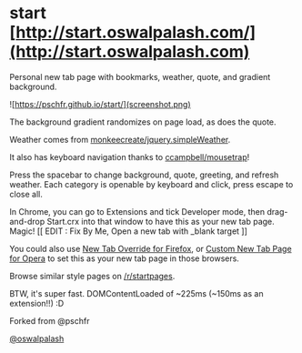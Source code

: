 # start [http://start.oswalpalash.com/](http://start.oswalpalash.com)
Personal new tab page with bookmarks, weather, quote, and gradient background.

![https://pschfr.github.io/start/](screenshot.png)

The background gradient randomizes on page load, as does the quote.

Weather comes from [monkeecreate/jquery.simpleWeather](https://github.com/monkeecreate/jquery.simpleWeather).

It also has keyboard navigation thanks to [ccampbell/mousetrap](https://github.com/ccampbell/mousetrap)!

Press the spacebar to change background, quote, greeting, and refresh weather. Each category is openable by keyboard and click, press escape to close all.

In Chrome, you can go to Extensions and tick Developer mode, then drag-and-drop Start.crx into that window to have this as your new tab page. Magic! [[ EDIT : Fix By Me, Open a new tab with _blank target ]]

You could also use [New Tab Override for Firefox](https://addons.mozilla.org/en-US/firefox/addon/new-tab-override/), or [Custom New Tab Page for Opera](https://addons.opera.com/en/extensions/details/custom-new-tab-page/) to set this as your new tab page in those browsers.

Browse similar style pages on [/r/startpages](https://reddit.com/r/startpages).

BTW, it's super fast. DOMContentLoaded of ~225ms (~150ms as an extension!!) :D

Forked from @pschfr

[@oswalpalash](http://twitter.com/oswalpalash)
